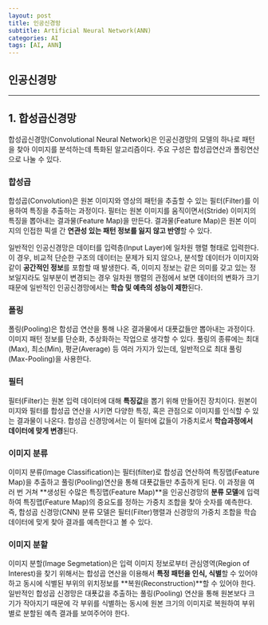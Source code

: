 ```yaml
---
layout: post
title: 인공신경망
subtitle: Artificial Neural Network(ANN)
categories: AI
tags: [AI, ANN]
---
```


## 인공신경망
---

## 1. 합성곱신경망

합성곱신경망(Convolutional Neural Network)은 인공신경망의 모델의 하나로 패턴을 찾아 이미지를 분석하는데 특화된 알고리즘이다.
주요 구성은 합성곱연산과 폴링연산으로 나눌 수 있다.

### 합성곱

합성곱(Convolution)은 원본 이미지와 영상의 패턴을 추출할 수 있는 필터(Filter)를 이용하여 특징을 추출하는 과정이다. 필터는 원본 이미지를 움직이면서(Stride) 이미지의 특징을 뽑아내는 결과물(Feature Map)을 만든다. 결과물(Feature Map)은 원본 이미지의 인접한 픽셀 간 **연관성 있는 패턴 정보를 잃지 않고 반영**할 수 있다.

일반적인 인공신경망은 데이터를 입력층(Input Layer)에 일차원 행렬 형태로 입력한다. 이 경우, 비교적 단순한 구조의 데이터는 문제가 되지 않으나, 분석할 데이터가 이미지와 같이 **공간적인 정보**를 포함할 때 발생한다. 즉, 이미지 정보는 같은 의미를 갖고 있는 정보일지라도 일부분이 변경되는 경우 일차원 행렬의 관점에서 보면 데이터의 변화가 크기 때문에 일반적인 인공신경망에서는 **학습 및 예측의 성능이 제한**된다.

### 폴링

폴링(Pooling)은 합성곱 연산을 통해 나온 결과물에서 대푯값들만 뽑아내는 과정이다. 이미지 패턴 정보를 단순화, 추상화하는 작업으로 생각할 수 있다. 풀링의 종류에는 최대(Max), 최소(Min), 평균(Average) 등 여러 가지가 있는데, 일반적으로 최대 풀링(Max-Pooling)을 사용한다.

### 필터

필터(Filter)는 원본 입력 데이터에 대해 **특징값**을 뽑기 위해 만들어진 장치이다. 원본이미지와 필터를 합성곱 연산을 시키면 다양한 특징, 혹은 관점으로 이미지를 인식할 수 있는 결과물이 나온다. 합성곱 신경망에서는 이 필터에 값들이 가중치로서 **학습과정에서 데이터에 맞게 변경**된다.

### 이미지 분류

이미지 분류(Image Classification)는 필터(filter)로 합성곱 연산하여 특징맵(Feature Map)을 추출하고 풀링(Pooling)연산을 통해 대푯값들만 추출하게 된다. 이 과정을 여러 번 거쳐 **생성된 수많은 특징맵(Feature Map)**을 인공신경망의 **분류 모델**에 입력하여 특징맵(Feature Map)의 중요도를 정하는 가중치 조합을 찾아 숫자를 예측한다. 즉, 합성곱
신경망(CNN) 분류 모델은 필터(Filter)행렬과 신경망의 가중치 조합을 학습데이터에 맞게 찾아 결과를 예측한다고 볼 수 있다.

### 이미지 분할

이미지 분할(Image Segmetation)은 입력 이미지 정보로부터 관심영역(Region of Interest)을 찾기 위해서는 합성곱 연산을 이용해서 **특정 패턴을 인식, 식별**할 수 있어야 하고 동시에 식별된 부위의 위치정보를 **복원(Reconstruction)**할 수 있어야 한다. 일반적인 합성곱 신경망은 대푯값을 추출하는 풀링(Pooling) 연산을 통해 원본보다 크기가 작아지기
때문에 각 부위를 식별하는 동시에 원본 크기의 이미지로 복원하여 부위별로 분할된 예측 결과를 보여주어야 한다.
